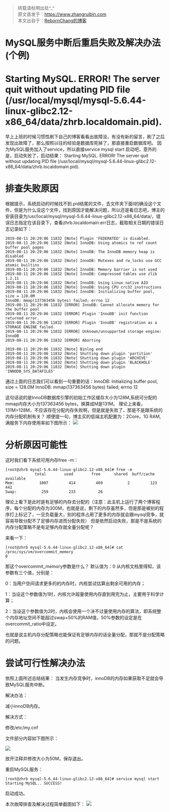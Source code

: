  <blockquote>
转载请标明出处^_^<br> 原文首发于：<a href="https://www.zhangruibin.com" rel="nofollow" target="_blank">https://www.zhangruibin.com</a><br> 本文出自于：<a href="https://www.zhangruibin.com" rel="nofollow" target="_blank">RebornChang的博客</a>
</blockquote>

# MySQL服务中断后重启失败及解决办法(个例)
 
 # Starting MySQL. ERROR! The server quit without updating PID file (/usr/local/mysql/mysql-5.6.44-linux-glibc2.12-x86_64/data/zhrb.localdomain.pid).
 早上上班的时候习惯性刷下自己的博客看看出故障没，有没有新的留言，刷了之后发现出故障了，那么按照以往的经验是数据库死掉了，那直接重启数据库吧。
 因为MySQL服务加入了service，所以直接service mysql start 启动吧，意外的是，启动失败了，启动结果：
 Starting MySQL. ERROR! The server quit without updating PID file (/usr/local/mysql/mysql-5.6.44-linux-glibc2.12-x86_64/data/zhrb.localdomain.pid).
# 排查失败原因
根据提示，系统启动的时候找不到.pid结尾的文件，去文件夹下面ll的确没这个文件，但是为什么没这个文件，找到原因才能解决问题，所以还是看日志吧，博主的安装目录为/usr/local/mysql/mysql-5.6.44-linux-glibc2.12-x86_64/data/，错误日志指定在该目录下，查看zhrb.localdomain.err日志，截取相关日期的错误日志记录如下：
 ```
 2019-08-11 20:29:06 11832 [Note] Plugin 'FEDERATED' is disabled.
2019-08-11 20:29:06 11832 [Note] InnoDB: Using atomics to ref count buffer pool pages
2019-08-11 20:29:06 11832 [Note] InnoDB: The InnoDB memory heap is disabled
2019-08-11 20:29:06 11832 [Note] InnoDB: Mutexes and rw_locks use GCC atomic builtins
2019-08-11 20:29:06 11832 [Note] InnoDB: Memory barrier is not used
2019-08-11 20:29:06 11832 [Note] InnoDB: Compressed tables use zlib 1.2.11
2019-08-11 20:29:06 11832 [Note] InnoDB: Using Linux native AIO
2019-08-11 20:29:06 11832 [Note] InnoDB: Using CPU crc32 instructions
2019-08-11 20:29:06 11832 [Note] InnoDB: Initializing buffer pool, size = 128.0M
InnoDB: mmap(137363456 bytes) failed; errno 12
2019-08-11 20:29:06 11832 [ERROR] InnoDB: Cannot allocate memory for the buffer pool
2019-08-11 20:29:06 11832 [ERROR] Plugin 'InnoDB' init function returned error.
2019-08-11 20:29:06 11832 [ERROR] Plugin 'InnoDB' registration as a STORAGE ENGINE failed.
2019-08-11 20:29:06 11832 [ERROR] Unknown/unsupported storage engine: InnoDB
2019-08-11 20:29:06 11832 [ERROR] Aborting

2019-08-11 20:29:06 11832 [Note] Binlog end
2019-08-11 20:29:06 11832 [Note] Shutting down plugin 'partition'
2019-08-11 20:29:06 11832 [Note] Shutting down plugin 'ARCHIVE'
2019-08-11 20:29:06 11832 [Note] Shutting down plugin 'BLACKHOLE'
2019-08-11 20:29:06 11832 [Note] Shutting down plugin 'INNODB_SYS_DATAFILES'

 ```
 
 通过上面的日志我们可以看到一句重要的话：InnoDB: Initializing buffer pool, size = 128.0M
InnoDB: mmap(137363456 bytes) failed; errno 12

 这句话说的是InnoDB数据库引擎的初始工作区缓存大小为128M,系统可分配的mmap内存大小为137363456 bytes，换算成M是131M。
 理论上来看，131M>128M，不应该存在分配内存失败啊，但是就是失败了，那是不是跟系统的内存分配机制有关？
 顺便提一句，博主买的低端主机配置为：2Core，1G RAM,满服务下内存使用率如下图所示：
 ![](https://www.zhangruibin.com/upload/2019/08/439elaicleh62o3imnggo620kd.png)
 # 分析原因可能性
 这时我们看下系统可用内存free -m：
 ```
 [root@zhrb mysql-5.6.44-linux-glibc2.12-x86_64]# free -m
              total        used        free      shared  buff/cache   available
Mem:           1007         414         469           2         123         442
Swap:           259         233          26
```
理论上看下是此时是有足够的内存去分配的（注意：此主机上运行了两个博客程序，每个分配的内存为300M，也就是说，剩下的内存虽然多，但是那是被别的程序打上标记了，一旦负载量大，别的程序占用了更多的内存就会跟mysql竞争，就容易导致分配不了足够内存进而分配失败）
但是依然启动失败，那是不是系统的内存分配策略不是有足够内存就全量分配呢？

来看一下：
```
[root@zhrb mysql-5.6.44-linux-glibc2.12-x86_64]# cat /proc/sys/vm/overcommit_memory 
0
```
那这个overcommit_memory参数是什么？
 默认值为：0
 从内核文档里得知，该参数有三个值，分别是：

 0：当用户空间请求更多的的内存时，内核尝试估算出剩余可用的内存；

 1：当设这个参数值为1时，内核允许超量使用内存直到用完为止，主要用于科学计算；

 2：当设这个参数值为2时，内核会使用一个决不过量使用内存的算法，即系统整个内存地址空间不能超过swap+50%的RAM值，50%参数的设定是在overcommit_ratio中设定。

也就是说主机内存分配策略也能保证有足够内存的话全量分配，那就不是分配策略的问题。
 # 尝试可行性解决办法
依照上面所述总结结果：
当发生内存竞争时，innoDB的内存如果获取不足就会导致MySQL服务中断。

解决办法：

减小innoDB内存。

解决方式：

修改/etc/my.cnf

文件部分内容如下图所示：

![](https://www.zhangruibin.com/upload/2019/08/453auuev8qhtqpmugfog798jcn.png)

放开注释并修改大小为50M，保存退出。

重启MySQL服务：
```
[root@zhrb mysql-5.6.44-linux-glibc2.12-x86_64]# service mysql start
Starting MySQL.. SUCCESS! 
```

启动成功。

本次故障排查及解决过程简单截图如下：
![](https://www.zhangruibin.com/upload/2019/08/5dedefjr58hanpp78u2eh8okds.png)




 
 
 
 